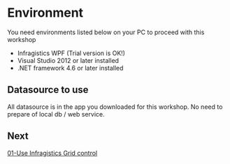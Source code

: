 # Environment

You need environments listed below on your PC to proceed with this workshop 

* Infragistics WPF (Trial version is OK!)
* Visual Studio 2012 or later installed
* .NET framework 4.6 or later installed

## Datasource to use

All datasource is in the app you downloaded for this workshop. No need to prepare of local db / web service.

## Next
[01-Use Infragistics Grid control](01-Angularプロジェクトの作成とIgniteUIのインポート.md) 